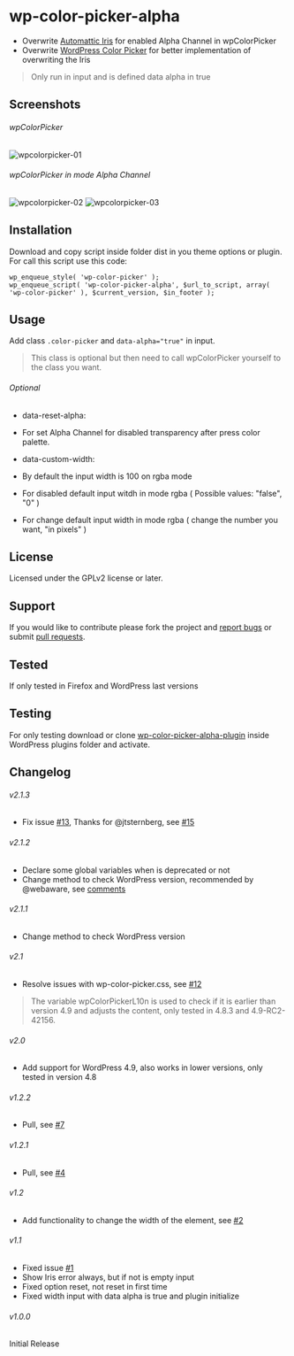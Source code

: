 # wp-color-picker-alpha
* Overwrite [Automattic Iris][1] for enabled Alpha Channel in wpColorPicker
* Overwrite [WordPress Color Picker][4] for better implementation of overwriting the Iris

> Only run in input and is defined data alpha in true

## Screenshots
###### wpColorPicker

![wpcolorpicker-01](https://cloud.githubusercontent.com/assets/747817/5768333/12c1779e-9d10-11e4-94ad-055a063f571c.png)

###### wpColorPicker in mode Alpha Channel

![wpcolorpicker-02](https://cloud.githubusercontent.com/assets/747817/5768335/17eae354-9d10-11e4-95cf-14868124309c.png)
![wpcolorpicker-03](https://cloud.githubusercontent.com/assets/747817/5768336/1b6ff956-9d10-11e4-80e1-7bcf3fde8ea8.png)

## Installation
Download and copy script inside folder dist in you theme options or plugin.
For call this script use this code:
```
wp_enqueue_style( 'wp-color-picker' );
wp_enqueue_script( 'wp-color-picker-alpha', $url_to_script, array( 'wp-color-picker' ), $current_version, $in_footer );
```

## Usage
Add class `.color-picker` and `data-alpha="true"` in input.

> This class is optional but then need to call wpColorPicker yourself to the class you want.

###### Optional
 * data-reset-alpha:
  * For set Alpha Channel for disabled transparency after press color palette.

 * data-custom-width:
  * By default the input width is 100 on rgba mode
  * For disabled default input witdh in mode rgba ( Possible values: "false", "0" )
  * For change default input width in mode rgba ( change the number you want, "in pixels" )

## License
Licensed under the GPLv2 license or later.

## Support
If you would like to contribute please fork the project and [report bugs][2] or submit [pull requests][3].

## Tested
If only tested in Firefox and WordPress last versions

## Testing
For only testing download or clone [wp-color-picker-alpha-plugin](https://github.com/kallookoo/wp-color-picker-alpha-plugin) inside WordPress plugins folder and activate.


## Changelog
###### v2.1.3
 * Fix issue [#13](../../pull/13), Thanks for @jtsternberg, see [#15](../../pull/15)
 
###### v2.1.2
 * Declare some global variables when is deprecated or not
 * Change method to check WordPress version, recommended by @webaware, see [comments][5]

###### v2.1.1
 * Change method to check WordPress version

###### v2.1
 * Resolve issues with wp-color-picker.css, see [#12](../../pull/12)
  > The variable wpColorPickerL10n is used to check if it is earlier than version 4.9 and adjusts the content,
  > only tested in 4.8.3 and 4.9-RC2-42156.

###### v2.0
 * Add support for WordPress 4.9, also works in lower versions, only tested in version 4.8

###### v1.2.2
 * Pull, see [#7](../../pull/7)

###### v1.2.1
 * Pull, see [#4](../../pull/4)

###### v1.2
 * Add functionality to change the width of the element, see [#2](../../issues/2)

###### v1.1
 * Fixed issue [#1](../../issues/1)
 * Show Iris error always, but if not is empty input
 * Fixed option reset, not reset in first time
 * Fixed width input with data alpha is true and plugin initialize

###### v1.0.0
Initial Release


[1]: http://automattic.github.io/Iris/
[2]: https://github.com/kallookoo/wp-color-picker-alpha/issues
[3]: https://github.com/kallookoo/wp-color-picker-alpha/pulls
[4]: https://github.com/WordPress/WordPress/blob/master/wp-admin/js/color-picker.js
[5]: https://github.com/kallookoo/wp-color-picker-alpha/commit/41fe4dfa0aa5abe98e905075c1b98ceff39fd704#commitcomment-25592012
